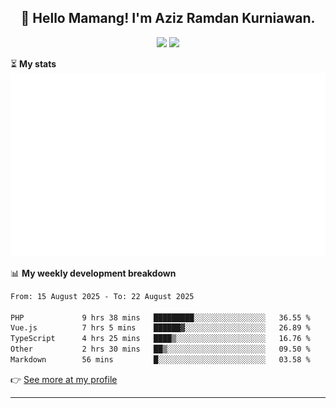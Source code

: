 <h2 align="center">👋 Hello Mamang! I'm Aziz Ramdan Kurniawan.</h2>  
<p align="center">
  <img src="https://komarev.com/ghpvc/?username=azizramdan">
  <img src="https://wakatime.com/badge/user/90056fa0-4c31-4eca-954e-2a3ac05896f9.svg">
</p>
    
⏳ **My stats**  
![](https://raw.githubusercontent.com/azizramdan/github-stats/master/generated/overview.svg#gh-dark-mode-only)

📊 **My weekly development breakdown**
<!--START_SECTION:waka-->

```txt
From: 15 August 2025 - To: 22 August 2025

PHP             9 hrs 38 mins   █████████░░░░░░░░░░░░░░░░   36.55 %
Vue.js          7 hrs 5 mins    ██████▓░░░░░░░░░░░░░░░░░░   26.89 %
TypeScript      4 hrs 25 mins   ████▒░░░░░░░░░░░░░░░░░░░░   16.76 %
Other           2 hrs 30 mins   ██▒░░░░░░░░░░░░░░░░░░░░░░   09.50 %
Markdown        56 mins         █░░░░░░░░░░░░░░░░░░░░░░░░   03.58 %
```

<!--END_SECTION:waka-->
👉 [See more at my profile](https://wakatime.com/@azizramdan)
***
